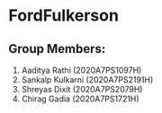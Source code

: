 # FordFulkerson

## Group Members:
1. Aaditya Rathi (2020A7PS1097H)
2. Sankalp Kulkarni (2020A7PS2191H)
3. Shreyas Dixit (2020A7PS2079H)
4. Chirag Gadia (2020A7PS1721H)
